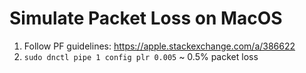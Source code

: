 # Simulate Packet Loss on MacOS
1. Follow PF guidelines: https://apple.stackexchange.com/a/386622
2. `sudo dnctl pipe 1 config plr 0.005` ~ 0.5% packet loss